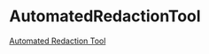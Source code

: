 # AutomatedRedactionTool
[Automated Redaction Tool](https://docs.google.com/document/d/1VxkCDwr1K1P1xyp7KJyxSpkO3P9keY3tteOjcHdUgG4)
